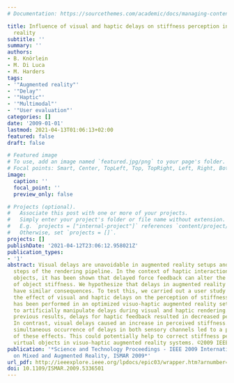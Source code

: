 ```yaml
---
# Documentation: https://sourcethemes.com/academic/docs/managing-content/

title: Influence of visual and haptic delays on stiffness perception in augmented
  reality
subtitle: ''
summary: ''
authors:
- B. Knörlein
- M. Di Luca
- M. Harders
tags:
- '"Augmented reality"'
- '"Delay"'
- '"Haptic"'
- '"Multimodal"'
- '"User evaluation"'
categories: []
date: '2009-01-01'
lastmod: 2021-04-13T01:06:13+02:00
featured: false
draft: false

# Featured image
# To use, add an image named `featured.jpg/png` to your page's folder.
# Focal points: Smart, Center, TopLeft, Top, TopRight, Left, Right, BottomLeft, Bottom, BottomRight.
image:
  caption: ''
  focal_point: ''
  preview_only: false

# Projects (optional).
#   Associate this post with one or more of your projects.
#   Simply enter your project's folder or file name without extension.
#   E.g. `projects = ["internal-project"]` references `content/project/deep-learning/index.md`.
#   Otherwise, set `projects = []`.
projects: []
publishDate: '2021-04-12T23:06:12.958021Z'
publication_types:
- '1'
abstract: Visual delays are unavoidable in augmented reality setups and occur in different
  steps of the rendering pipeline. In the context of haptic interaction with virtual
  objects, it has been shown that delayed force feedback can alter the perception
  of object stiffness. We hypothesize that delays in augmented reality systems can
  have similar consequences. To test this, we carried out a user study to investigate
  the effect of visual and haptic delays on the perception of stiffness. The experiment
  has been performed in an optimized visuo-haptic augmented reality setup, which allows
  to artificially manipulate delays during visual and haptic rendering. In line with
  previous results, delays for haptic feedback resulted in decreased perceived stiffness.
  In contrast, visual delays caused an increase in perceived stiffness. However, the
  simultaneous occurrence of delays in both sensory channels led to a partial compensation
  of these effects. This could potentially help to correct stiffness perception of
  virtual objects in visuo-haptic augmented reality systems. ©2009 IEEE.
publication: '*Science and Technology Proceedings - IEEE 2009 International Symposium
  on Mixed and Augmented Reality, ISMAR 2009*'
url_pdf: http://ieeexplore.ieee.org/lpdocs/epic03/wrapper.htm?arnumber=5336501
doi: 10.1109/ISMAR.2009.5336501
---
```

